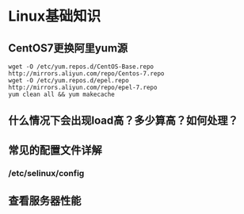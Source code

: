 # Linux基础知识

## CentOS7更换阿里yum源

```shell
wget -O /etc/yum.repos.d/CentOS-Base.repo http://mirrors.aliyun.com/repo/Centos-7.repo
wget -O /etc/yum.repos.d/epel.repo http://mirrors.aliyun.com/repo/epel-7.repo
yum clean all && yum makecache
```

## 什么情况下会出现load高？多少算高？如何处理？



## 常见的配置文件详解

### /etc/selinux/config

## 查看服务器性能

### 